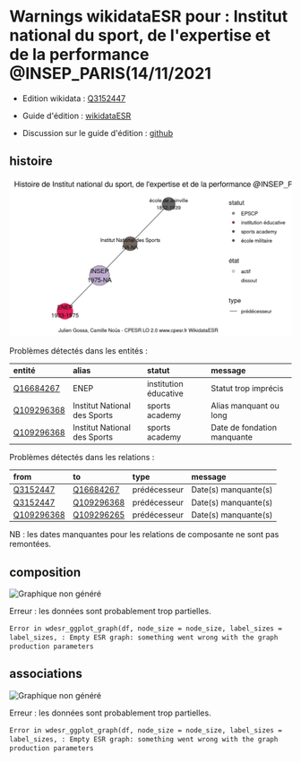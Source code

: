 Warnings wikidataESR pour : Institut national du sport, de l'expertise et de la performance @INSEP_PARIS(14/11/2021
================

- Edition wikidata : [Q3152447](https://www.wikidata.org/wiki/Q3152447)
- Guide d'édition : [wikidataESR](https://github.com/cpesr/wikidataESR/)

- Discussion sur le guide d'édition : [github](https://github.com/cpesr/wikidataESR/issues)



## histoire 

![Graphique non généré](Q3152447-histoire.png) 

Problèmes détectés dans les entités :

|entité                                                 |alias                        |statut                |message                     |
|:------------------------------------------------------|:----------------------------|:---------------------|:---------------------------|
|[Q16684267](https://www.wikidata.org/wiki/Q16684267)   |ENEP                         |institution éducative |Statut trop imprécis        |
|[Q109296368](https://www.wikidata.org/wiki/Q109296368) |Institut National des Sports |sports academy        |Alias manquant ou long      |
|[Q109296368](https://www.wikidata.org/wiki/Q109296368) |Institut National des Sports |sports academy        |Date de fondation manquante |

Problèmes détectés dans les relations :

|from                                                   |to                                                     |type         |message              |
|:------------------------------------------------------|:------------------------------------------------------|:------------|:--------------------|
|[Q3152447](https://www.wikidata.org/wiki/Q3152447)     |[Q16684267](https://www.wikidata.org/wiki/Q16684267)   |prédécesseur |Date(s) manquante(s) |
|[Q3152447](https://www.wikidata.org/wiki/Q3152447)     |[Q109296368](https://www.wikidata.org/wiki/Q109296368) |prédécesseur |Date(s) manquante(s) |
|[Q109296368](https://www.wikidata.org/wiki/Q109296368) |[Q109296265](https://www.wikidata.org/wiki/Q109296265) |prédécesseur |Date(s) manquante(s) |

NB : les dates manquantes pour les relations de composante ne sont pas remontées. 



## composition 

![Graphique non généré](Q3152447-composition.png) 

 


Erreur : les données sont probablement trop partielles.
```
Error in wdesr_ggplot_graph(df, node_size = node_size, label_sizes = label_sizes, : Empty ESR graph: something went wrong with the graph production parameters

``` 



## associations 

![Graphique non généré](Q3152447-associations.png) 

 


Erreur : les données sont probablement trop partielles.
```
Error in wdesr_ggplot_graph(df, node_size = node_size, label_sizes = label_sizes, : Empty ESR graph: something went wrong with the graph production parameters

``` 

